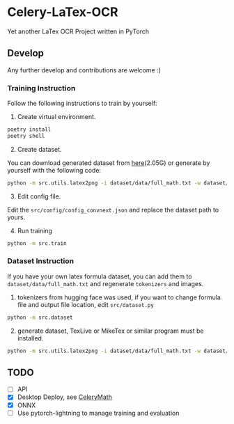 # Celery-LaTex-OCR

Yet another LaTex OCR Project written in PyTorch

## Develop

Any further develop and contributions are welcome :)

### Training Instruction

Follow the following instructions to train by yourself:

1. Create virtual environment.

```bash
poetry install
poetry shell
```

2. Create dataset.

You can download generated dataset from [here](https://drive.google.com/file/d/1yF9xSRevWvCPPgebkkPFg7GAy0ctyTyN/view?usp=sharing)(2.05G)
or generate by yourself with the following code:

```bash
python -m src.utils.latex2png -i dataset/data/full_math.txt -w dataset/data/full_set -b 1
```

3. Edit config file.

Edit the `src/config/config_convnext.json` and replace the dataset path to yours.

4. Run training

```bash
python -m src.train
```

### Dataset Instruction

If you have your own latex formula dataset, you can add them to `dataset/data/full_math.txt` and regenerate `tokenizers` and images.

1. tokenizers from hugging face was used, if you want to change formula file and output file location, edit `src/dataset.py`

```bash
python -m src.dataset
```

2. generate dataset, TexLive or MikeTex or similar program must be installed.

```bash
python -m src.utils.latex2png -i dataset/data/full_math.txt -w dataset/data/full_set -b 1
```

## TODO

- [ ] API
- [x] Desktop Deploy, see [CeleryMath](https://github.com/MODCT/CeleryMath)
- [x] ONNX
- [ ] Use pytorch-lightning to manage training and evaluation
